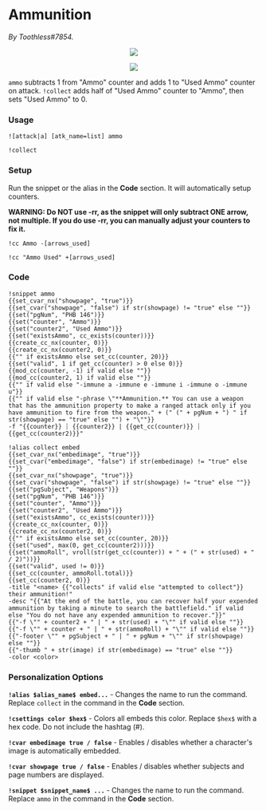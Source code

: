 # Ammunition
*By Toothless#7854.*

<p align="center">
  <img src="https://i.imgur.com/e06lm9q.png"/>
</p>

<p align="center">
  <img src="https://i.imgur.com/dXi20mT.png"/>
</p>

``ammo`` subtracts 1 from "Ammo" counter and adds 1 to "Used Ammo" counter on attack. ``!collect`` adds half of "Used Ammo" counter to "Ammo", then sets "Used Ammo" to 0. 

### Usage

``![attack|a] [atk_name=list] ammo``

``!collect``

### Setup
Run the snippet or the alias in the **Code** section. It will automatically setup counters. 

**WARNING: Do NOT use -rr, as the snippet will only subtract ONE arrow, not multiple. If you do use -rr, you can manually adjust your counters to fix it.**

``!cc Ammo -[arrows_used]``

``!cc "Ammo Used" +[arrows_used]``

### Code
```GN
!snippet ammo
{{set_cvar_nx("showpage", "true")}}
{{set_cvar("showpage", "false") if str(showpage) != "true" else ""}}
{{set("pgNum", "PHB 146")}}
{{set("counter", "Ammo")}}
{{set("counter2", "Used Ammo")}}
{{set("existsAmmo", cc_exists(counter))}}
{{create_cc_nx(counter, 0)}}
{{create_cc_nx(counter2, 0)}}
{{"" if existsAmmo else set_cc(counter, 20)}}
{{set("valid", 1 if get_cc(counter) > 0 else 0)}}
{{mod_cc(counter, -1) if valid else ""}}
{{mod_cc(counter2, 1) if valid else ""}}
{{"" if valid else "-immune a -immune e -immune i -immune o -immune u"}}
{{"" if valid else "-phrase \"**Ammunition.** You can use a weapon that has the ammunition property to make a ranged attack only if you have ammunition to fire from the weapon." + (" (" + pgNum + ") " if str(showpage) == "true" else "") + "\""}}
-f "{{counter}} ⏐ {{counter2}} | {{get_cc(counter)}} ⏐ {{get_cc(counter2)}}"
```

```GN
!alias collect embed
{{set_cvar_nx("embedimage", "true")}}
{{set_cvar("embedimage", "false") if str(embedimage) != "true" else ""}}
{{set_cvar_nx("showpage", "true")}}
{{set_cvar("showpage", "false") if str(showpage) != "true" else ""}}
{{set("pgSubject", "Weapons")}}
{{set("pgNum", "PHB 146")}}
{{set("counter", "Ammo")}}
{{set("counter2", "Used Ammo")}}
{{set("existsAmmo", cc_exists(counter))}}
{{create_cc_nx(counter, 0)}}
{{create_cc_nx(counter2, 0)}}
{{"" if existsAmmo else set_cc(counter, 20)}}
{{set("used", max(0, get_cc(counter2)))}}
{{set("ammoRoll", vroll(str(get_cc(counter)) + " + (" + str(used) + " / 2)"))}}
{{set("valid", used != 0)}}
{{set_cc(counter, ammoRoll.total)}}
{{set_cc(counter2, 0)}}
-title "<name> {{"collects" if valid else "attempted to collect"}} their ammunition!"
-desc "{{"At the end of the battle, you can recover half your expended ammunition by taking a minute to search the battlefield." if valid else "You do not have any expended ammunition to recover."}}"
{{"-f \"" + counter2 + " | " + str(used) + "\"" if valid else ""}}
{{"-f \"" + counter + " | " + str(ammoRoll) + "\"" if valid else ""}}
{{"-footer \"" + pgSubject + " | " + pgNum + "\"" if str(showpage) else ""}}
{{"-thumb " + str(image) if str(embedimage) == "true" else ""}}
-color <color>
```

### Personalization Options

**``!alias $alias_name$ embed...``** - Changes the name to run the command. Replace ``collect`` in the command in the **Code** section.

**``!csettings color $hex$``** - Colors all embeds this color. Replace ``$hex$`` with a hex code. Do not include the hashtag (#).

**``!cvar embedimage true / false``** - Enables / disables whether a character's image is automatically embedded.

**``!cvar showpage true / false``** - Enables / disables whether subjects and page numbers are displayed.

**``!snippet $snippet_name$ ...``** - Changes the name to run the command. Replace ``ammo`` in the command in the **Code** section.
